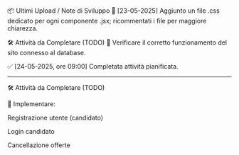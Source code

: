 📦 Ultimi Upload / Note di Sviluppo
🔄 [23-05-2025] Aggiunto un file .css dedicato per ogni componente .jsx; ricommentati i file per maggiore chiarezza.

🛠️ Attività da Completare (TODO)
🔌 Verificare il corretto funzionamento del sito connesso al database.

✅ [24-05-2025, ore 09:00] Completata attività pianificata.

---

🛠️ Attività da Completare (TODO)

👤 Implementare:

Registrazione utente (candidato)

Login candidato

Cancellazione offerte

